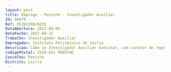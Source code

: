 ```yaml
--- 
layout: post
title: Emprego - Peniche - Investigador Auxiliar
Id: 99979
Ref: OE202208/0225
DataAbertura: 2022-08-05
DataFecho: 2022-08-22
Trabalho: Investigador Auxiliar
Empregador: Instituto Politécnico de Leiria
Descricao: Cabe ao Investigador Auxiliar executar, com caráter de regularidade, atividades de investigação e desenvolvimento e todas as outras atividades científicas e técnicas enquadradas na missão do MARE e inscritas no nº 1, do artigo 5, do ECIC a) Participar na conceção, desenvolvimento e execução de projetos de investigação e desenvolvimento e em atividades científicas e técnicas conexas  b) Orientar os trabalhos desenvolvidos no âmbito dos projetos a seu cargo  c) Colaborar no desenvolvimento de ações de formação no âmbito da metodologia da investigação e desenvolvimento  d) Acompanhar os trabalhos de investigação desenvolvidos pelos bolseiros, pelos estagiários de investigação e pelos assistentes de investigação e participar na sua formação  e) Orientar e participar em programas de formação da instituição.
CodigoPostal: 2520-641 PENICHE
Concelho: Peniche
Distrito: Leiria
--- 
```

